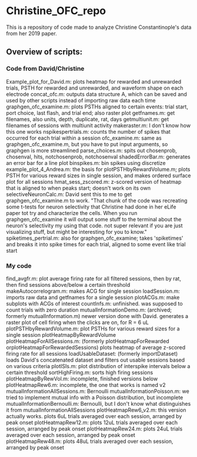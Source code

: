 # Christine_OFC_repo

This is a repository of code made to analyze Christine Constantinople's data from her 2019 paper.

## Overview of scripts:
### Code from David/Christine
Example_plot_for_David.m: plots heatmap for rewarded and unrewarded trials, PSTH for rewarded and unrewarded, and waveform shape on each electrode
concat_ofc.m: outputs data structure A, which can be saved and used by other scripts instead of importing raw data each time
graphgen_ofc_examine.m: plots PSTHs aligned to certain events: trial start, port choice, last flash, and trial end; also raster plot
getfnames.m: get filenames, also units, depth, duplicate, rat, days
getmultiunit.m: get filenames of sessions with multiunit activity
makeraster.m: I don't know how this one works
nspikespertrials.m: counts the number of spikes that occurred for each trial within a session
ofc_examine.m: same as graphgen_ofc_examine.m, but you have to put input arguments, so graphgen is more streamlined
parse_choices.m: spits out chosenprob, chosenval, hits, notchosenprob,  notchosenval
shadedErrorBar.m: generates an error bar for a line plot
binspikes.m: bin spikes using discretize
example_plot_4_Andrea.m: the basis for plotPSTHbyRewardVolume.m; plots PSTH for various reward sizes in single session, and makes ordered surface plot for all sessions
hmat_sess_zscored.m: z-scored version of heatmap that is aligned to when peaks start; doesn't work on its own
selectiveNeuronCalc.m: David sent this to me to get graphgen_ofc_examine.m to work. "That chunk of the code was recreating some t-tests for neuron selectivity that Christine had done in her eLife paper tot try and characterize the cells. When you run graphgen_ofc_examine it will output some stuff to the terminal about the neuron's selectivity my using that code. not super relevant if you are just visualizing stuff, but might be interesting for you to know."
spiketimes_pertrial.m: also for graphgen_ofc_examine; takes 'spiketimes' and breaks it into spike times for each trial, aligned to some event like trial start

### My code
find_avgfr.m: plot average firing rate for all filtered sessions, then by rat, then find sessions above/below a certain threshold
makeAutocorrelogram.m: makes ACG for single session
loadSession.m: imports raw data and getfnames for a single session
plotACGs.m: make subplots with ACGs of interest
countInfs.m: unfinished. was supposed to count trials with zero duration
mutualInformationDemo.m: (archived; formerly mutualInformation.m) newer version done with David. generates a raster plot of cell firing when the clicks are on, for R = 6 uL
plotPSTHbyRewardVolume.m: plot PSTHs for various reward sizes for a single session
plotHeatmapByRewardVolume
plotHeatmapForAllSessions.m: (formerly plotHeatmapForRewarded orplotHeatmapForRewardedSessions) plots heatmap of average z-scored firing rate for all sessions
loadUsableDataset: (formerly importDataset) loads David's concatenated dataset and filters out usable sessions based on various criteria
plotISIs.m: plot distribution of interspike intervals below a certain threshold
sortHighFiring.m: sorts high firing sessions
plotHeatmapByRewVol.m: incomplete, finished versions below
plotHeatmapRew6.m: incomplete, the one that works is named v2
mutualInformationAllSessions.m: Bernoulli
mutualInformationPoisson.m: we tried to implement mutual info with a Poisson distribution, but incomplete
mutualInformationBernoulli.m: Bernoulli, but I don't know what distinguishes it from mutualInformationAllSessions
plotHeatmapRew6_v2.m: this version actually works. plots 6uL trials averaged over each session, arranged by peak onset
plotHeatmapRew12.m: plots 12uL trials averaged over each session, arranged by peak onset
plotHeatmapRew24.m: plots 24uL trials averaged over each session, arranged by peak onset
plotHeatmapRew48.m: plots 48uL trials averaged over each session, arranged by peak onset
